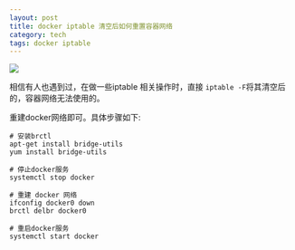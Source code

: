 ```yaml
---
layout: post
title: docker iptable 清空后如何重置容器网络
category: tech
tags: docker iptable
---
```

![](https://cdn.kelu.org/blog/tags/docker.jpg)

相信有人也遇到过，在做一些iptable 相关操作时，直接 `iptable -F`将其清空后的，容器网络无法使用的。

重建docker网络即可。具体步骤如下:

```
# 安装brctl 
apt-get install bridge-utils
yum install bridge-utils

# 停止docker服务
systemctl stop docker

# 重建 docker 网络
ifconfig docker0 down
brctl delbr docker0

# 重启docker服务
systemctl start docker
```

